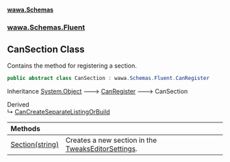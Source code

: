 #### [wawa.Schemas](index.md 'index')
### [wawa.Schemas.Fluent](wawa.Schemas.Fluent.md 'wawa.Schemas.Fluent')

## CanSection Class

Contains the method for registering a section.

```csharp
public abstract class CanSection : wawa.Schemas.Fluent.CanRegister
```

Inheritance [System.Object](https://docs.microsoft.com/en-us/dotnet/api/System.Object 'System.Object') &#129106; [CanRegister](CanRegister.md 'wawa.Schemas.Fluent.CanRegister') &#129106; CanSection

Derived  
&#8627; [CanCreateSeparateListingOrBuild](CanCreateSeparateListingOrBuild.md 'wawa.Schemas.Fluent.CanCreateSeparateListingOrBuild')

| Methods | |
| :--- | :--- |
| [Section(string)](CanSection.Section(string).md 'wawa.Schemas.Fluent.CanSection.Section(string)') | Creates a new section in the [TweaksEditorSettings](TweaksEditorSettings.md 'wawa.Schemas.TweaksEditorSettings'). |

